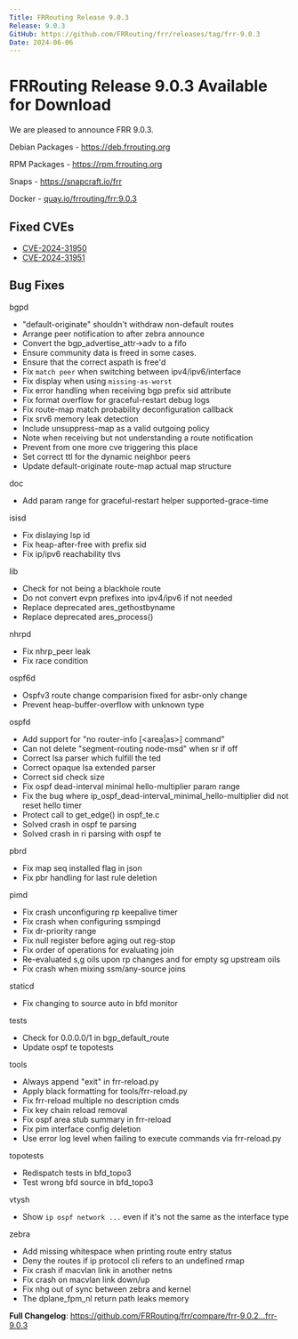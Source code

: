 ```yaml
---
Title: FRRouting Release 9.0.3
Release: 9.0.3
GitHub: https://github.com/FRRouting/frr/releases/tag/frr-9.0.3
Date: 2024-06-06
---
```


FRRouting Release 9.0.3 Available for Download
==============================================

We are pleased to announce FRR 9.0.3.

Debian Packages - https://deb.frrouting.org

RPM Packages - https://rpm.frrouting.org

Snaps - https://snapcraft.io/frr

Docker - [quay.io/frrouting/frr:9.0.3](https://quay.io/repository/frrouting/frr/manifest/sha256:cf25a3c780e3345df83f2b7743eaecc2dfff5635f0af16d5a042a8834ab677c4)

## Fixed CVEs
- [CVE-2024-31950](https://frrouting.org/security/cve-2024-31950)
- [CVE-2024-31951](https://frrouting.org/security/cve-2024-31951)


## Bug Fixes

bgpd
* "default-originate" shouldn't withdraw non-default routes
* Arrange peer notification to after zebra announce
* Convert the bgp_advertise_attr->adv to a fifo
* Ensure community data is freed in some cases.
* Ensure that the correct aspath is free'd
* Fix `match peer` when switching between ipv4/ipv6/interface
* Fix display when using `missing-as-worst`
* Fix error handling when receiving bgp prefix sid attribute
* Fix format overflow for graceful-restart debug logs
* Fix route-map match probability deconfiguration callback
* Fix srv6 memory leak detection
* Include unsuppress-map as a valid outgoing policy
* Note when receiving but not understanding a route notification
* Prevent from one more cve triggering this place
* Set correct ttl for the dynamic neighbor peers
* Update default-originate route-map actual map structure

doc
* Add param range for graceful-restart helper supported-grace-time

isisd
* Fix dislaying lsp id
* Fix heap-after-free with prefix sid
* Fix ip/ipv6 reachability tlvs

lib
* Check for not being a blackhole route
* Do not convert evpn prefixes into ipv4/ipv6 if not needed
* Replace deprecated ares_gethostbyname
* Replace deprecated ares_process()

nhrpd
* Fix nhrp_peer leak
* Fix race condition

ospf6d
* Ospfv3 route change comparision fixed for asbr-only change
* Prevent heap-buffer-overflow with unknown type

ospfd
* Add support for "no router-info [<area|as>] command"
* Can not delete "segment-routing node-msd" when sr if off
* Correct lsa parser which fulfill the ted
* Correct opaque lsa extended parser
* Correct sid check size
* Fix ospf dead-interval minimal hello-multiplier param range
* Fix the bug where ip_ospf_dead-interval_minimal_hello-multiplier did not reset hello timer
* Protect call to get_edge() in ospf_te.c
* Solved crash in ospf te parsing
* Solved crash in ri parsing with ospf te

pbrd
* Fix map seq installed flag in json
* Fix pbr handling for last rule deletion

pimd
* Fix crash unconfiguring rp keepalive timer
* Fix crash when configuring ssmpingd
* Fix dr-priority range
* Fix null register before aging out reg-stop
* Fix order of operations for evaluating join
* Re-evaluated s,g oils upon rp changes and for empty sg upstream oils
* Fix crash when mixing ssm/any-source joins

staticd
* Fix changing to source auto in bfd monitor

tests
* Check for 0.0.0.0/1 in bgp_default_route
* Update ospf te topotests

tools
* Always append "exit" in frr-reload.py
* Apply black formatting for tools/frr-reload.py
* Fix frr-reload multiple no description cmds
* Fix key chain reload removal
* Fix ospf area stub summary in frr-reload
* Fix pim interface config deletion
* Use error log level when failing to execute commands via frr-reload.py

topotests
* Redispatch tests in bfd_topo3
* Test wrong bfd source in bfd_topo3

vtysh
* Show `ip ospf network ...` even if it's not the same as the interface type

zebra
* Add missing whitespace when printing route entry status
* Deny the routes if ip protocol cli refers to an undefined rmap
* Fix crash if macvlan link in another netns
* Fix crash on macvlan link down/up
* Fix nhg out of sync between zebra and kernel
* The dplane_fpm_nl return path leaks memory


**Full Changelog**: https://github.com/FRRouting/frr/compare/frr-9.0.2...frr-9.0.3